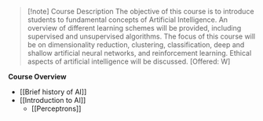 > [!note] Course Description
> The objective of this course is to introduce students to fundamental concepts of Artificial Intelligence. An overview of different learning schemes will be provided, including supervised and unsupervised algorithms. The focus of this course will be on dimensionality reduction, clustering, classification, deep and shallow artificial neural networks, and reinforcement learning. Ethical aspects of artificial intelligence will be discussed. [Offered: W]

**Course Overview**
- [[Brief history of AI]]
- [[Introduction to AI]]
	- [[Perceptrons]]
